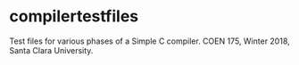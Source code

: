 # compilertestfiles

Test files for various phases of a Simple C compiler.
COEN 175, Winter 2018, Santa Clara University.
